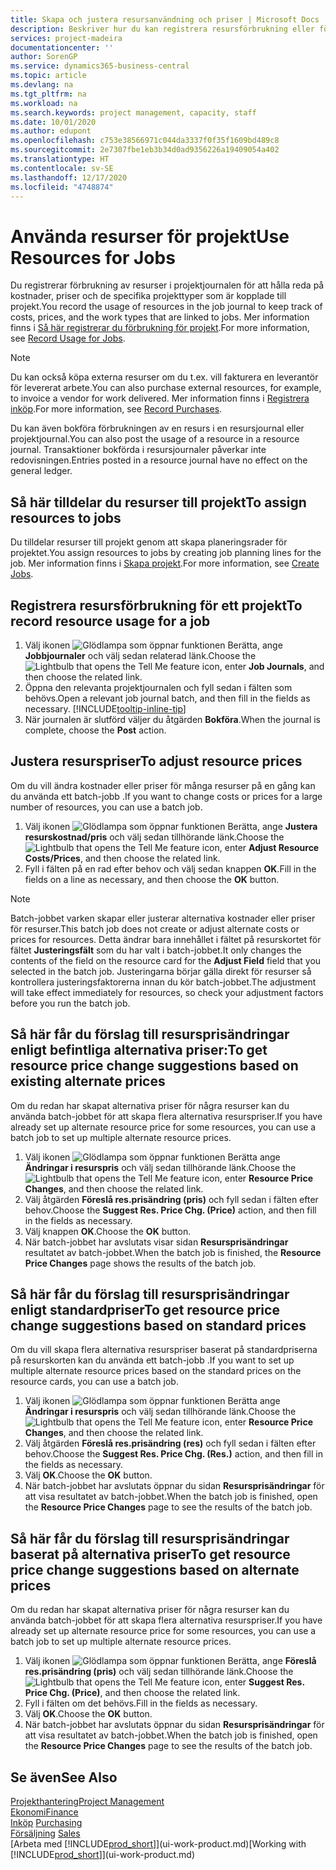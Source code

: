 ```yaml
---
title: Skapa och justera resursanvändning och priser | Microsoft Docs
description: Beskriver hur du kan registrera resursförbrukning eller förbrukning för ett projekt för att hålla reda på och hantera kostnader, priser och arbetstyper.
services: project-madeira
documentationcenter: ''
author: SorenGP
ms.service: dynamics365-business-central
ms.topic: article
ms.devlang: na
ms.tgt_pltfrm: na
ms.workload: na
ms.search.keywords: project management, capacity, staff
ms.date: 10/01/2020
ms.author: edupont
ms.openlocfilehash: c753e38566971c044da3337f0f35f1609bd489c8
ms.sourcegitcommit: 2e7307fbe1eb3b34d0ad9356226a19409054a402
ms.translationtype: HT
ms.contentlocale: sv-SE
ms.lasthandoff: 12/17/2020
ms.locfileid: "4748874"
---
```

# <a name="use-resources-for-jobs"></a><span data-ttu-id="7d8ab-103">Använda resurser för projekt</span><span class="sxs-lookup"><span data-stu-id="7d8ab-103">Use Resources for Jobs</span></span>
<span data-ttu-id="7d8ab-104">Du registrerar förbrukning av resurser i projektjournalen för att hålla reda på kostnader, priser och de specifika projekttyper som är kopplade till projekt.</span><span class="sxs-lookup"><span data-stu-id="7d8ab-104">You record the usage of resources in the job journal to keep track of costs, prices, and the work types that are linked to jobs.</span></span> <span data-ttu-id="7d8ab-105">Mer information finns i [Så här registrerar du förbrukning för projekt](projects-how-record-job-usage.md).</span><span class="sxs-lookup"><span data-stu-id="7d8ab-105">For more information, see [Record Usage for Jobs](projects-how-record-job-usage.md).</span></span>

> [!NOTE]
> <span data-ttu-id="7d8ab-106">Du kan också köpa externa resurser om du t.ex. vill fakturera en leverantör för levererat arbete.</span><span class="sxs-lookup"><span data-stu-id="7d8ab-106">You can also purchase external resources, for example, to invoice a vendor for work delivered.</span></span> <span data-ttu-id="7d8ab-107">Mer information finns i [Registrera inköp](purchasing-how-record-purchases.md).</span><span class="sxs-lookup"><span data-stu-id="7d8ab-107">For more information, see [Record Purchases](purchasing-how-record-purchases.md).</span></span>

<span data-ttu-id="7d8ab-108">Du kan även bokföra förbrukningen av en resurs i en resursjournal eller projektjournal.</span><span class="sxs-lookup"><span data-stu-id="7d8ab-108">You can also post the usage of a resource in a resource journal.</span></span> <span data-ttu-id="7d8ab-109">Transaktioner bokförda i resursjournaler påverkar inte redovisningen.</span><span class="sxs-lookup"><span data-stu-id="7d8ab-109">Entries posted in a resource journal have no effect on the general ledger.</span></span>

## <a name="to-assign-resources-to-jobs"></a><span data-ttu-id="7d8ab-110">Så här tilldelar du resurser till projekt</span><span class="sxs-lookup"><span data-stu-id="7d8ab-110">To assign resources to jobs</span></span>
<span data-ttu-id="7d8ab-111">Du tilldelar resurser till projekt genom att skapa planeringsrader för projektet.</span><span class="sxs-lookup"><span data-stu-id="7d8ab-111">You assign resources to jobs by creating job planning lines for the job.</span></span> <span data-ttu-id="7d8ab-112">Mer information finns i [Skapa projekt](projects-how-create-jobs.md).</span><span class="sxs-lookup"><span data-stu-id="7d8ab-112">For more information, see [Create Jobs](projects-how-create-jobs.md).</span></span>

## <a name="to-record-resource-usage-for-a-job"></a><span data-ttu-id="7d8ab-113">Registrera resursförbrukning för ett projekt</span><span class="sxs-lookup"><span data-stu-id="7d8ab-113">To record resource usage for a job</span></span>
1. <span data-ttu-id="7d8ab-114">Välj ikonen ![Glödlampa som öppnar funktionen Berätta](media/ui-search/search_small.png "Berätta vad du vill göra"), ange **Jobbjournaler** och välj sedan relaterad länk.</span><span class="sxs-lookup"><span data-stu-id="7d8ab-114">Choose the ![Lightbulb that opens the Tell Me feature](media/ui-search/search_small.png "Tell me what you want to do") icon, enter **Job Journals**, and then choose the related link.</span></span>
2. <span data-ttu-id="7d8ab-115">Öppna den relevanta projektjournalen och fyll sedan i fälten som behövs.</span><span class="sxs-lookup"><span data-stu-id="7d8ab-115">Open a relevant job journal batch, and then fill in the fields as necessary.</span></span> [!INCLUDE[tooltip-inline-tip](includes/tooltip-inline-tip_md.md)]
3. <span data-ttu-id="7d8ab-116">När journalen är slutförd väljer du åtgärden **Bokföra**.</span><span class="sxs-lookup"><span data-stu-id="7d8ab-116">When the journal is complete, choose the **Post** action.</span></span>

## <a name="to-adjust-resource-prices"></a><span data-ttu-id="7d8ab-117">Justera resurspriser</span><span class="sxs-lookup"><span data-stu-id="7d8ab-117">To adjust resource prices</span></span>
<span data-ttu-id="7d8ab-118">Om du vill ändra kostnader eller priser för många resurser på en gång kan du använda ett batch-jobb .</span><span class="sxs-lookup"><span data-stu-id="7d8ab-118">If you want to change costs or prices for a large number of resources, you can use a batch job.</span></span>  

1. <span data-ttu-id="7d8ab-119">Välj ikonen ![Glödlampa som öppnar funktionen Berätta](media/ui-search/search_small.png "Berätta vad du vill göra"), ange **Justera resurskostnad/pris** och välj sedan tillhörande länk.</span><span class="sxs-lookup"><span data-stu-id="7d8ab-119">Choose the ![Lightbulb that opens the Tell Me feature](media/ui-search/search_small.png "Tell me what you want to do") icon, enter **Adjust Resource Costs/Prices**, and then choose the related link.</span></span>
2. <span data-ttu-id="7d8ab-120">Fyll i fälten på en rad efter behov och välj sedan knappen **OK**.</span><span class="sxs-lookup"><span data-stu-id="7d8ab-120">Fill in the fields on a line as necessary, and then choose the **OK** button.</span></span>

> [!NOTE]  
>   <span data-ttu-id="7d8ab-121">Batch-jobbet varken skapar eller justerar alternativa kostnader eller priser för resurser.</span><span class="sxs-lookup"><span data-stu-id="7d8ab-121">This batch job does not create or adjust alternate costs or prices for resources.</span></span> <span data-ttu-id="7d8ab-122">Detta ändrar bara innehållet i fältet på resurskortet för fältet **Justeringsfält** som du har valt i batch-jobbet.</span><span class="sxs-lookup"><span data-stu-id="7d8ab-122">It only changes the contents of the field on the resource card for the **Adjust Field** field that you selected in the batch job.</span></span> <span data-ttu-id="7d8ab-123">Justeringarna börjar gälla direkt för resurser så kontrollera justeringsfaktorerna innan du kör batch-jobbet.</span><span class="sxs-lookup"><span data-stu-id="7d8ab-123">The adjustment will take effect immediately for resources, so check your adjustment factors before you run the batch job.</span></span>

## <a name="to-get-resource-price-change-suggestions-based-on-existing-alternate-prices"></a><span data-ttu-id="7d8ab-124">Så här får du förslag till resursprisändringar enligt befintliga alternativa priser:</span><span class="sxs-lookup"><span data-stu-id="7d8ab-124">To get resource price change suggestions based on existing alternate prices</span></span>
<span data-ttu-id="7d8ab-125">Om du redan har skapat alternativa priser för några resurser kan du använda batch-jobbet för att skapa flera alternativa resurspriser.</span><span class="sxs-lookup"><span data-stu-id="7d8ab-125">If you have already set up alternate resource price for some resources, you can use a batch job to set up multiple alternate resource prices.</span></span>

1. <span data-ttu-id="7d8ab-126">Välj ikonen ![Glödlampa som öppnar funktionen Berätta](media/ui-search/search_small.png "Berätta vad du vill göra") ange **Ändringar i resurspris** och välj sedan tillhörande länk.</span><span class="sxs-lookup"><span data-stu-id="7d8ab-126">Choose the ![Lightbulb that opens the Tell Me feature](media/ui-search/search_small.png "Tell me what you want to do") icon, enter **Resource Price Changes**, and then choose the related link.</span></span>
2. <span data-ttu-id="7d8ab-127">Välj åtgärden **Föreslå res.prisändring (pris)** och fyll sedan i fälten efter behov.</span><span class="sxs-lookup"><span data-stu-id="7d8ab-127">Choose the **Suggest Res. Price Chg. (Price)** action, and then fill in the fields as necessary.</span></span>
3. <span data-ttu-id="7d8ab-128">Välj knappen **OK**.</span><span class="sxs-lookup"><span data-stu-id="7d8ab-128">Choose the **OK** button.</span></span>  
4. <span data-ttu-id="7d8ab-129">När batch-jobbet har avslutats visar sidan **Resursprisändringar** resultatet av batch-jobbet.</span><span class="sxs-lookup"><span data-stu-id="7d8ab-129">When the batch job is finished, the **Resource Price Changes** page shows the results of the batch job.</span></span>

## <a name="to-get-resource-price-change-suggestions-based-on-standard-prices"></a><span data-ttu-id="7d8ab-130">Så här får du förslag till resursprisändringar enligt standardpriser</span><span class="sxs-lookup"><span data-stu-id="7d8ab-130">To get resource price change suggestions based on standard prices</span></span>
<span data-ttu-id="7d8ab-131">Om du vill skapa flera alternativa resurspriser baserat på standardpriserna på resurskorten kan du använda ett batch-jobb .</span><span class="sxs-lookup"><span data-stu-id="7d8ab-131">If you want to set up multiple alternate resource prices based on the standard prices on the resource cards, you can use a batch job.</span></span>  

1. <span data-ttu-id="7d8ab-132">Välj ikonen ![Glödlampa som öppnar funktionen Berätta](media/ui-search/search_small.png "Berätta vad du vill göra") ange **Ändringar i resurspris** och välj sedan tillhörande länk.</span><span class="sxs-lookup"><span data-stu-id="7d8ab-132">Choose the ![Lightbulb that opens the Tell Me feature](media/ui-search/search_small.png "Tell me what you want to do") icon, enter **Resource Price Changes**, and then choose the related link.</span></span>
2. <span data-ttu-id="7d8ab-133">Välj åtgärden **Föreslå res.prisändring (res)** och fyll sedan i fälten efter behov.</span><span class="sxs-lookup"><span data-stu-id="7d8ab-133">Choose the **Suggest Res. Price Chg. (Res.)** action, and then fill in the fields as necessary.</span></span>  
3. <span data-ttu-id="7d8ab-134">Välj **OK**.</span><span class="sxs-lookup"><span data-stu-id="7d8ab-134">Choose the **OK** button.</span></span>  
4. <span data-ttu-id="7d8ab-135">När batch-jobbet har avslutats öppnar du sidan **Resursprisändringar** för att visa resultatet av batch-jobbet.</span><span class="sxs-lookup"><span data-stu-id="7d8ab-135">When the batch job is finished, open the **Resource Price Changes** page to see the results of the batch job.</span></span>

## <a name="to-get-resource-price-change-suggestions-based-on-alternate-prices"></a><span data-ttu-id="7d8ab-136">Så här får du förslag till resursprisändringar baserat på alternativa priser</span><span class="sxs-lookup"><span data-stu-id="7d8ab-136">To get resource price change suggestions based on alternate prices</span></span>
<span data-ttu-id="7d8ab-137">Om du redan har skapat alternativa priser för några resurser kan du använda batch-jobbet för att skapa flera alternativa resurspriser.</span><span class="sxs-lookup"><span data-stu-id="7d8ab-137">If you have already set up alternate resource price for some resources, you can use a batch job to set up multiple alternate resource prices.</span></span>

1. <span data-ttu-id="7d8ab-138">Välj ikonen ![Glödlampa som öppnar funktionen Berätta](media/ui-search/search_small.png "Berätta vad du vill göra"), ange **Föreslå res.prisändring (pris)** och välj sedan tillhörande länk.</span><span class="sxs-lookup"><span data-stu-id="7d8ab-138">Choose the ![Lightbulb that opens the Tell Me feature](media/ui-search/search_small.png "Tell me what you want to do") icon, enter **Suggest Res. Price Chg. (Price)**, and then choose the related link.</span></span>  
2. <span data-ttu-id="7d8ab-139">Fyll i fälten om det behövs.</span><span class="sxs-lookup"><span data-stu-id="7d8ab-139">Fill in the fields as necessary.</span></span>
3. <span data-ttu-id="7d8ab-140">Välj **OK**.</span><span class="sxs-lookup"><span data-stu-id="7d8ab-140">Choose the **OK** button.</span></span>  
4. <span data-ttu-id="7d8ab-141">När batch-jobbet har avslutats öppnar du sidan **Resursprisändringar** för att visa resultatet av batch-jobbet.</span><span class="sxs-lookup"><span data-stu-id="7d8ab-141">When the batch job is finished, open the **Resource Price Changes** page to see the results of the batch job.</span></span>

## <a name="see-also"></a><span data-ttu-id="7d8ab-142">Se även</span><span class="sxs-lookup"><span data-stu-id="7d8ab-142">See Also</span></span>
[<span data-ttu-id="7d8ab-143">Projekthantering</span><span class="sxs-lookup"><span data-stu-id="7d8ab-143">Project Management</span></span>](projects-manage-projects.md)  
[<span data-ttu-id="7d8ab-144">Ekonomi</span><span class="sxs-lookup"><span data-stu-id="7d8ab-144">Finance</span></span>](finance.md)  
<span data-ttu-id="7d8ab-145">[Inköp](purchasing-manage-purchasing.md)       </span><span class="sxs-lookup"><span data-stu-id="7d8ab-145">[Purchasing](purchasing-manage-purchasing.md)       </span></span>  
<span data-ttu-id="7d8ab-146">[Försäljning](sales-manage-sales.md)   </span><span class="sxs-lookup"><span data-stu-id="7d8ab-146">[Sales](sales-manage-sales.md)   </span></span>  
<span data-ttu-id="7d8ab-147">[Arbeta med [!INCLUDE[prod_short](includes/prod_short.md)]](ui-work-product.md)</span><span class="sxs-lookup"><span data-stu-id="7d8ab-147">[Working with [!INCLUDE[prod_short](includes/prod_short.md)]](ui-work-product.md)</span></span>  

